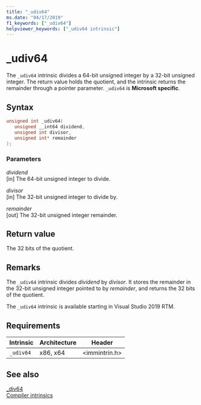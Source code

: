 ```yaml
---
title: "_udiv64"
ms.date: "04/17/2019"
f1_keywords: ["_udiv64"]
helpviewer_keywords: ["_udiv64 intrinsic"]
---
```

# _udiv64

The `_udiv64` intrinsic divides a 64-bit unsigned integer by a 32-bit unsigned integer. The return value holds the quotient, and the intrinsic returns the remainder through a pointer parameter. `_udiv64` is **Microsoft specific**.

## Syntax

```C
unsigned int _udiv64(
   unsigned __int64 dividend,
   unsigned int divisor,
   unsigned int* remainder
);
```

### Parameters

*dividend*<br/>
[in] The 64-bit unsigned integer to divide.

*divisor*<br/>
[in] The 32-bit unsigned integer to divide by.

*remainder*<br/>
[out] The 32-bit unsigned integer remainder.

## Return value

The 32 bits of the quotient.

## Remarks

The `_udiv64` intrinsic divides *dividend* by *divisor*. It stores the remainder in the 32-bit unsigned integer pointed to by *remainder*, and returns the 32 bits of the quotient.

The `_udiv64` intrinsic is available starting in Visual Studio 2019 RTM.

## Requirements

|Intrinsic|Architecture|Header|
|---------------|------------------|------------|
|`_udiv64`|x86, x64|\<immintrin.h>|

## See also

[_div64](div64.md) \
[Compiler intrinsics](compiler-intrinsics.md)
